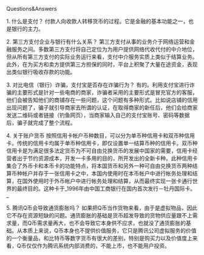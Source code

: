 Questions&Answers

1. 什么是支付？
付款人向收款人转移货币的过程。它是金融的基本功能之一，也是银行的主力。

2. 第三方支付企业与银行有什么关系？
第三方支付从事的业务介于网络运营和金融服务之间。多数第三方支付将自己定位为为用户提供网络代收代付的中介地位，但从所有第三方支付的实际业务运行来看，支付中介服务实质上类似于结算业务。此外，在为买方和卖方提供第三方担保的同时，平台上积聚了大量在途资金，表现出类似银行吸收存款的功能。

3. 对比电信（银行）诈骗，支付宝是否存在诈骗行为？
有的。利用支付宝进行诈骗的主要形式是针对一些电商的商家，诈骗者采用的主要形式是冒充官方的客服，他们会被告知他们的商铺存在一些问题，这个问题有多种形式。比如说店铺的信用出现问题了，骗子就引导商家去所谓的认证，在取得商家的新任后，他们会给商家发送二维码或者链接（钓鱼网页），当商家输入自己的支付宝账号、密码等数据后，骗子就完成了整个流程。

4. 关于账户货币
按照信用卡帐户币种数目，可以分为单币种信用卡和双币种信用卡。传统的信用卡均属于单币种信用卡，即仅设置单一结算币种的信用卡。双币种信用卡是为满足很多法定货币为不可自由兑换货币的发展中国家的需要，信用卡经营者出于节约资源成本，开发一卡多用的目的，所开发出的全新卡种。此种信用卡集合了外币卡和本币卡的功能特点，将本国货币和另外一种可自由兑换货币两种结算币种帐户并存于一张信用卡之中，本国内使用时在本币帐户中进行帐务处理和结算，在国外使用时于外币帐户中进行帐务处理和结算，从而最终实现一张卡通行世界的最终目的。这种卡于_1996年由中国工商银行在国内首次发行－牡丹国际卡。_

5. 腾讯Q币会导致通货膨胀吗？
如果把Q币当作货物来看，由于是虚拟物品，因此它不存在资源短缺的问题。通货膨胀的基础是货币超发导致的货物供应量跟不上需求量，而Q币需求量再大，也不会导致它本身供不应求，也就没了通货膨胀的基础。从本质上来说，Q币本身也不提供价值服务，它只是腾讯公司虚拟服务的价值的一个衡量品，和比特币等数字货币有很大的差别，特别是购买力以及价值度上来看，Q币仅仅作为腾讯系统内部消费的，不能上市，也不能用户投资。